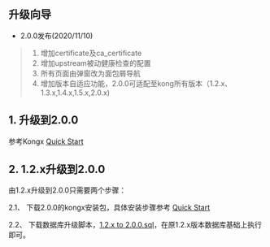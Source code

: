 ## 升级向导
- 2.0.0发布(2020/11/10)
> 1. 增加certificate及ca_certificate
> 2. 增加upstream被动健康检查的配置
> 3. 所有页面由弹窗改为面包屑导航
> 4. 增加版本自适应功能，2.0.0可适配至kong所有版本（1.2.x、1.3.x,1.4.x,1.5.x,2.0.x)

## 1. 升级到2.0.0
参考Kongx [Quick Start](https://www.kancloud.cn/raoxiaoyan/kongx/1984323)
## 2. 1.2.x升级到2.0.0
由1.2.x升级到2.0.0只需要两个步骤：

2.1、 下载2.0.0的kongx安装包，具体安装步骤参考 [Quick Start](https://www.kancloud.cn/raoxiaoyan/kongx/1984323)

2.2、 下载数据库升级脚本，[1.2.x to 2.0.0.sql](upgrade/1.2.xto2.0.0log.md)，在原1.2.x版本数据库基础上执行即可。
